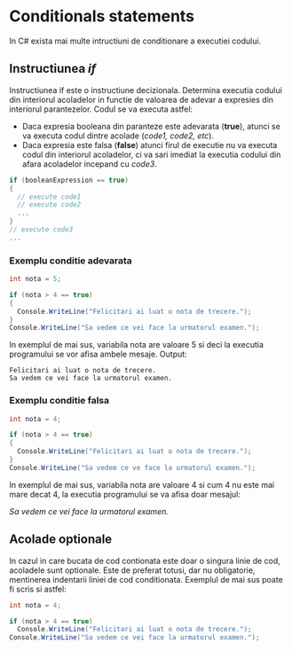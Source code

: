 # Conditionals statements

In C# exista mai multe intructiuni de conditionare a executiei codului.

## Instructiunea *if*
Instructiunea if este o instructiune decizionala. Determina executia codului din interiorul acoladelor in functie de valoarea de adevar a expresies din interiorul parantezelor. Codul se va executa astfel:
- Daca expresia booleana din paranteze este adevarata (**true**), atunci se va executa codul dintre acolade (*code1, code2, etc*).
- Daca expresia este falsa (**false**) atunci firul de executie nu va executa codul din interiorul acoladelor, ci va sari imediat la executia codului din afara acoladelor incepand cu *code3*.

```c#
if (booleanExpression == true) 
{
  // execute code1
  // execute code2
  ...
}
// execute code3
...
```

### Exemplu conditie adevarata


```c#
int nota = 5;

if (nota > 4 == true)
{
  Console.WriteLine("Felicitari ai luat o nota de trecere.");
}
Console.WriteLine("Sa vedem ce vei face la urmatorul examen.");

```

In exemplul de mai sus, variabila nota are valoare 5 si deci la executia programului se vor afisa ambele mesaje.
Output:
```
Felicitari ai luat o nota de trecere.
Sa vedem ce vei face la urmatorul examen.
```

### Exemplu conditie falsa


```c#
int nota = 4;

if (nota > 4 == true)
{
  Console.WriteLine("Felicitari ai luat o nota de trecere.");
}
Console.WriteLine("Sa vedem ce ve face la urmatorul examen.");

```

In exemplul de mai sus, variabila nota are valoare 4 si cum 4 nu este mai mare decat 4, la executia programului se va afisa doar mesajul:

*Sa vedem ce vei face la urmatorul examen.*

## Acolade optionale
In cazul in care bucata de cod contionata este doar o singura linie de cod, acoladele sunt optionale. Este de preferat totusi, dar nu obligatorie, mentinerea indentarii liniei de cod conditionata. Exemplul de mai sus poate fi scris si astfel:

```c#
int nota = 4;

if (nota > 4 == true)
  Console.WriteLine("Felicitari ai luat o nota de trecere.");
Console.WriteLine("Sa vedem ce vei face la urmatorul examen.");

```

